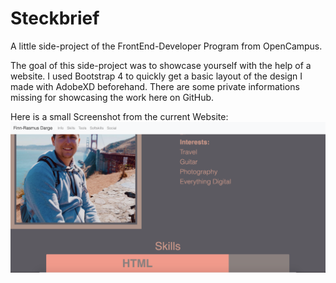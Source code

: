 # Steckbrief
A little side-project of the FrontEnd-Developer Program from OpenCampus.

The goal of this side-project was to showcase yourself with the help of a website. I used Bootstrap 4 to quickly get a basic layout of the design I made with AdobeXD beforehand. There are some private informations missing for showcasing the work here on GitHub.

Here is a small Screenshot from the current Website:
![Screenshot from Website](images/Screenshot.png)
